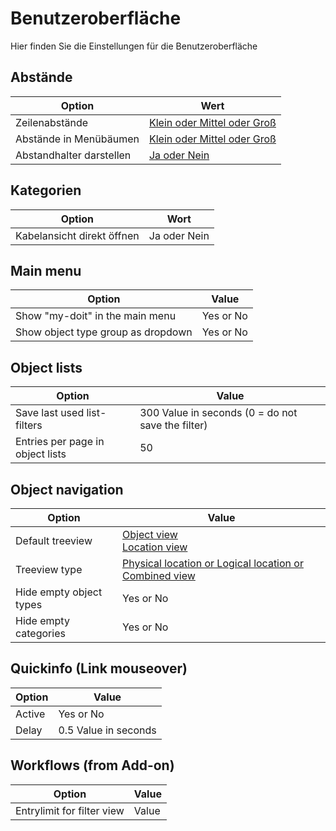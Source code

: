 # Benutzeroberfläche

Hier finden Sie die Einstellungen für die Benutzeroberfläche 

## Abstände

| Option | Wert |
| - | - |
| Zeilenabstände | [Klein oder Mittel oder Groß](../../../../grundlagen/web-gui.md) |
| Abstände in Menübäumen | [Klein oder Mittel oder Groß](../../../../basics/web-gui.md#spacing-in-menu-trees)  |
| Abstandhalter darstellen | [Ja oder Nein](../../../../basics/web-gui.md#display-spacers) |

## Kategorien

| Option | Wort |
| - | - |
| Kabelansicht direkt öffnen | Ja oder Nein |

## Main menu

| Option | Value |
| - | - |
| Show "my-doit" in the main menu | Yes or No |
| Show object type group as dropdown | Yes or No |

## Object lists

| Option | Value |
| - | - |
| Save last used list-filters | 300 Value in seconds (0 = do not save the filter) |
| Entries per page in object lists | 50 |

## Object navigation

| Option | Value |
| - | - |
| Default treeview | [Object view](../../../../basics/web-gui.md#object-view)<br>[Location view](../../../../basics/web-gui.md#location-view) |
| Treeview type | [Physical location or Logical location or Combined view](../../../../basics/web-gui.md#location-view) |
| Hide empty object types | Yes or No |
| Hide empty categories | Yes or No |

## Quickinfo (Link mouseover)

| Option | Value |
| - | - |
| Active | Yes or No |
| Delay | 0.5 Value in seconds |



## Workflows (from Add-on)

| Option | Value |
| - | - |
| Entrylimit for filter view | Value |

